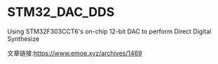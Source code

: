 # STM32_DAC_DDS
Using STM32F303CCT6's on-chip 12-bit DAC to perform Direct Digital Synthesize

文章链接:https://www.emoe.xyz/archives/1469